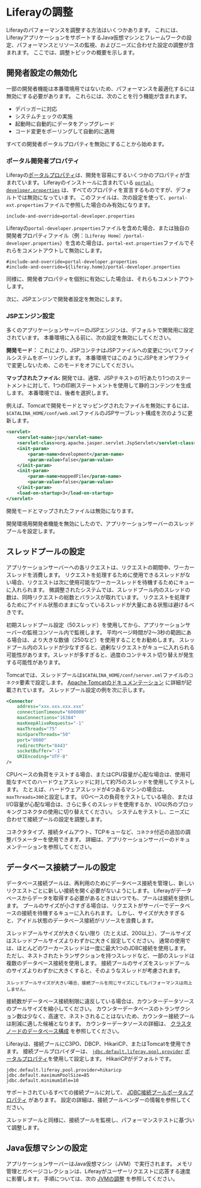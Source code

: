 # Liferayの調整

Liferayのパフォーマンスを調整する方法はいくつかあります。 これには、LiferayアプリケーションをサポートするJava仮想マシンとフレームワークの設定、パフォーマンスとリソースの監視、およびニーズに合わせた設定の調整が含まれます。 ここでは、調整トピックの概要を示します。

<a name="disabling-developer-settings" />

## 開発者設定の無効化

一部の開発者機能は本番環境用ではないため、パフォーマンスを最適化するには無効にする必要があります。 これらには、次のことを行う機能が含まれます。

* デバッガーに対応
* システムチェックの実施
* 起動時に自動的にデータをアップグレード
* コード変更をポーリングして自動的に適用

すべての開発者ポータルプロパティを無効にすることから始めます。

### ポータル開発者プロパティ

Liferayの[ポータルプロパティ](../reference/portal-properties.md)は、開発を容易にするいくつかのプロパティが含まれています。 Liferayのインストールに含まれている [`portal-developer.properties`](https://github.com/liferay/liferay-portal/blob/[$LIFERAY_LEARN_PORTAL_GIT_TAG$]/portal-impl/src/portal-developer.properties) は、すべてのプロパティを宣言するものですが、デフォルトでは無効になっています。 このファイルは、次の設定を使って、`portal-ext.properties`ファイルで参照した場合のみ有効になります。

```properties 
include-and-override=portal-developer.properties
```

Liferayの`portal-developer.properties`ファイルを含めた場合、または独自の開発者プロパティファイル（例：`［Liferay Home］/portal-developer.properties`）を含めた場合は、`portal-ext.properties`ファイルでそれらをコメントアウトして無効にします。

```properties 
#include-and-override=portal-developer.properties
#include-and-override=${liferay.home}/portal-developer.properties
```

同様に、開発者プロパティを個別に有効にした場合は、それらもコメントアウトします。

次に、JSPエンジンで開発者設定を無効にします。

### JSPエンジン設定

多くのアプリケーションサーバーのJSPエンジンは、デフォルトで開発用に設定されています。 本番環境に入る前に、次の設定を無効にしてください。

**開発モード：** これにより、JSPコンテナはJSPファイルへの変更についてファイルシステムをポーリングします。 本番環境ではこのようにJSPをオンザフライで変更しないため、このモードをオフにしてください。

**マップされたファイル:** 開発では、通常、JSPテキストの1行あたり1つのステートメントに対して、1つの印刷ステートメントを使用して静的コンテンツを生成します。 本番環境では、後者を選択します。

例えば、Tomcatで開発モードとマッピングされたファイルを無効にするには、 `$CATALINA_HOME/conf/web.xml`ファイルのJSPサーブレット構成を次のように更新します。

```xml
<servlet>
    <servlet-name>jsp</servlet-name>
    <servlet-class>org.apache.jasper.servlet.JspServlet</servlet-class>   
    <init-param>
        <param-name>development</param-name>
        <param-value>false</param-value>
    </init-param>
    <init-param>
        <param-name>mappedFile</param-name>
        <param-value>false</param-value>
    </init-param>
    <load-on-startup>3</load-on-startup>
</servlet>
```

開発モードとマップされたファイルは無効になります。

開発環境用開発者機能を無効にしたので、アプリケーションサーバーのスレッドプールを設定します。

<a name="configuring-the-thread-pool" />

## スレッドプールの設定

アプリケーションサーバーへの各リクエストは、リクエストの期間中、ワーカースレッドを消費します。 リクエストを処理するために使用できるスレッドがない場合、リクエストは次に使用可能なワーカースレッドを待機するためにキューに入れられます。 微調整されたシステムでは、スレッドプール内のスレッドの数は、同時リクエストの総数とバランスが取れています。 リクエストを処理するためにアイドル状態のままになっているスレッドが大量にある状態は避けるべきです。

初期スレッドプール設定（50スレッド）を使用してから、アプリケーションサーバーの監視コンソール内で監視します。 平均ページ時間が2〜3秒の範囲にある場合は、より大きな数値（250など）を使用することをお勧めします。 スレッドプール内のスレッドが少なすぎると、過剰なリクエストがキューに入れられる可能性があります。スレッドが多すぎると、過度のコンテキスト切り替えが発生する可能性があります。

Tomcatでは、スレッドプールは`$CATALINA_HOME/conf/server.xml`ファイルの`コネクタ`要素で設定します。 [Apache Tomcatのドキュメンテーション](https://tomcat.apache.org/tomcat-9.0-doc/config/http.html) に詳細が記載されています。 スレッドプール設定の例を次に示します。

```xml
<Connector
    address="xxx.xxx.xxx.xxx"
    connectionTimeout="600000"
    maxConnections="16384"
    maxKeepAliveRequests="-1"
    maxThreads="75"
    minSpareThreads="50"
    port="8080"
    redirectPort="8443"
    socketBuffer="-1"
    URIEncoding="UTF-8"
/>
```

CPUベースの負荷をテストする場合、またはCPU容量が心配な場合は、使用可能なすべてのハードウェアスレッドに対して約75のスレッドを使用してテストします。 たとえば、ハードウェアスレッドが4つあるマシンの場合は、`maxThreads=300`と設定します。 I/Oベースの負荷をテストしている場合、またはI/O容量が心配な場合は、さらに多くのスレッドを使用するか、I/O以外のブロッキングコネクタの使用に切り替えてください。 システムをテストし、ニーズに合わせて接続プールの設定を調整します。

コネクタタイプ、接続タイムアウト、TCPキューなど、`コネクタ`付近の追加の調整パラメーターを使用できます。 詳細は、アプリケーションサーバーのドキュメンテーションを参照してください。

<a name="configuring-the-database-connection-pool" />

## データベース接続プールの設定

データベース接続プールは、再利用のためにデータベース接続を管理し、新しいリクエストごとに新しい接続を開く必要がないようにします。 Liferayがデータベースからデータを取得する必要があるときはいつでも、プールは接続を提供します。 プールのサイズが小さすぎる場合は、リクエストがサーバーでデータベースの接続を待機するキューに入れられます。 しかし、サイズが大きすぎると、アイドル状態のデータベース接続がリソースを浪費します。

スレッドプールサイズが大きくない限り（たとえば、200以上）、プールサイズはスレッドプールサイズよりわずかに大きく設定してください。 通常の使用では、ほとんどのワーカースレッドは一度に最大1つのJDBC接続を使用します。 ただし、ネストされたトランザクションを持つスレッドなど、一部のスレッドは複数のデータベース接続を使用します。 接続プールのサイズをスレッドプールのサイズよりわずかに大きくすると、そのようなスレッドが考慮されます。

```{note}
スレッドプールサイズが大きい場合、接続プールを同じサイズにしてもパフォーマンスは向上しません。
```

接続数がデータベース接続制限に違反している場合は、カウンターデータソースのプールサイズを縮小してください。 カウンターデータベースのトランザクション数は少なく、高速で、ネストされることはないため、カウンター接続プールは削減に適した候補となります。 カウンターデータソースの詳細は、 [クラスタノードのデータベース構成](./clustering-for-high-availability/database-configuration-for-cluster-nodes.md) を参照してください。

Liferayは、接続プールにC3PO、DBCP、HikariCP、またはTomcatを使用できます。 接続プールプロバイダーは、 [`jdbc.default.liferay.pool.provider`](https://docs.liferay.com/dxp/portal/7.3-latest/propertiesdoc/portal.properties.html#JDBC) [ポータルプロパティ](../reference/portal-properties.md)を使用して設定します。 HikariCPがデフォルトです。

```properties
jdbc.default.liferay.pool.provider=hikaricp
jdbc.default.maximumPoolSize=85
jdbc.default.minimumIdle=10
```

サポートされているすべての接続プールに対して、 [JDBC接続プールポータルプロパティ](https://docs.liferay.com/dxp/portal/7.3-latest/propertiesdoc/portal.properties.html#JDBC) があります。 設定の詳細は、接続プールベンダーの情報を参照してください。

スレッドプールと同様に、接続プールを監視し、パフォーマンステストに基づいて調整します。

<a name="configuring-your-java-virtual-machine" />

## Java仮想マシンの設定

アプリケーションサーバーはJava仮想マシン（JVM）で実行されます。 メモリ管理とガベージコレクションは、Liferayがユーザーリクエストに応答する速度に影響します。 手順については、次の [JVMの調整](./tuning-your-jvm.md) を参照してください。
